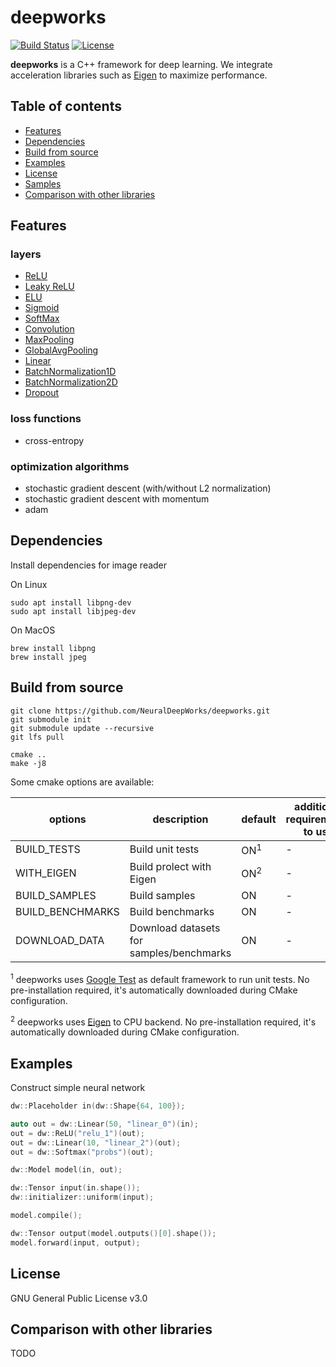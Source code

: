 # deepworks

[![Build Status](https://travis-ci.org/NeuralDeepWorks/deepworks.svg?branch=main)](https://travis-ci.org/tiny-dnn/tiny-dnn) [![License](https://img.shields.io/badge/license-GNU--v3.0-blue.svg)](https://raw.githubusercontent.com/tiny-dnn/tiny-dnn/master/LICENSE)

**deepworks** is a C++ framework for deep learning. We integrate acceleration libraries such as [Eigen](https://eigen.tuxfamily.org/index.php?title=Main_Page) to maximize performance.


## Table of contents

* [Features](#features)
* [Dependencies](#dependencies)
* [Build from source](#build-from-source)
* [Examples](#examples)
* [License](#license)
* [Samples](./samples/README.md)
* [Comparison with other libraries](#comparison-with-other-libraries)


## Features
### layers
  - [ReLU](./include/deepworks/layers.md#ReLU)
  - [Leaky ReLU](./include/deepworks/layers.md#Leaky-ReLU)
  - [ELU](./include/deepworks/layers.md#ELU)
  - [Sigmoid](./include/deepworks/layers.md#Sigmoid)
  - [SoftMax](./include/deepworks/layers.md#SoftMax)
  - [Convolution](./include/deepworks/layers.md#Convolution)
  - [MaxPooling](./include/deepworks/layers.md#MaxPooling)
  - [GlobalAvgPooling](./include/deepworks/layers.md#GlobalAvgPooling)
  - [Linear](./include/deepworks/layers.md#Linear)
  - [BatchNormalization1D](./include/deepworks/layers.md#BatchNormalization1D)
  - [BatchNormalization2D](./include/deepworks/layers.md#BatchNormalization2D)
  - [Dropout](./include/deepworks/layers.md#Dropout)

### loss functions
* cross-entropy

### optimization algorithms
* stochastic gradient descent (with/without L2 normalization)
* stochastic gradient descent with momentum
* adam

## Dependencies
Install dependencies for image reader

On Linux
```
sudo apt install libpng-dev
sudo apt install libjpeg-dev
```
On MacOS
```
brew install libpng
brew install jpeg
```
## Build from source

```
git clone https://github.com/NeuralDeepWorks/deepworks.git
git submodule init
git submodule update --recursive
git lfs pull
```
```
cmake ..
make -j8
```


Some cmake options are available:

|options|description|default|additional requirements to use|
|-----|-----|----|----|
|BUILD_TESTS|Build unit tests|ON<sup>1</sup>|-|
|WITH_EIGEN|Build prolect with Eigen|ON<sup>2</sup>|-|
|BUILD_SAMPLES|Build samples|ON|-|
|BUILD_BENCHMARKS|Build benchmarks|ON|-|
|DOWNLOAD_DATA|Download datasets for samples/benchmarks|ON|-|


<sup>1</sup> deepworks uses [Google Test](https://github.com/google/googletest) as default framework to run unit tests. No pre-installation required, it's  automatically downloaded during CMake configuration.

<sup>2</sup> deepworks uses [Eigen](https://eigen.tuxfamily.org/index.php?title=Main_Page) to CPU backend. No pre-installation required, it's  automatically downloaded during CMake configuration.


## Examples
Construct simple neural network

```cpp
dw::Placeholder in(dw::Shape{64, 100});

auto out = dw::Linear(50, "linear_0")(in);
out = dw::ReLU("relu_1")(out);
out = dw::Linear(10, "linear_2")(out);
out = dw::Softmax("probs")(out);

dw::Model model(in, out);

dw::Tensor input(in.shape());
dw::initializer::uniform(input);

model.compile();

dw::Tensor output(model.outputs()[0].shape());
model.forward(input, output);

```

## License
GNU General Public License v3.0

## Comparison with other libraries
TODO
